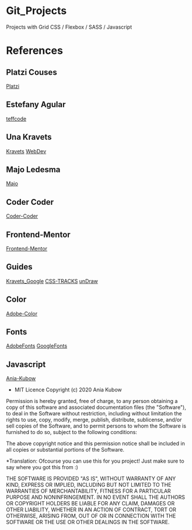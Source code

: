 # Git_Projects
Projects with Grid CSS / Flexbox / SASS / Javascript

# References
## Platzi Couses
[Platzi](https://platzi.com/home)

## Estefany Agular
[teffcode](https://linktr.ee/teffcode)

## Una Kravets
[Kravets](https://una.im/)
[WebDev](https://web.dev/one-line-layouts/)

## Majo Ledesma
[Majo](https://losapuntesdemajo.now.sh/)

## Coder Coder
[Coder-Coder](https://coder-coder.com/)

## Frontend-Mentor
[Frontend-Mentor](https://www.frontendmentor.io/challenges)

## Guides
[Kravets_Google](https://www.youtube.com/watch?v=qm0IfG1GyZU)
[CSS-TRACKS](https://css-tricks.com/snippets/css/complete-guide-grid/)
[unDraw](https://undraw.co/)

## Color
[Adobe-Color](https://color.adobe.com/es/create/color-wheel)

## Fonts
[AdobeFonts](https://fonts.adobe.com/)
[GoogleFonts](https://fonts.google.com/)

## Javascript
[Ania-Kubow](https://github.com/kubowania?tab=repositories)

- MIT Licence
Copyright (c) 2020 Ania Kubow

Permission is hereby granted, free of charge, to any person obtaining a copy of this software and associated documentation files (the "Software"), to deal in the Software without restriction, including without limitation the rights to use, copy, modify, merge, publish, distribute, sublicense, and/or sell copies of the Software, and to permit persons to whom the Software is furnished to do so, subject to the following conditions:

The above copyright notice and this permission notice shall be included in all copies or substantial portions of the Software.

*Translation: Ofcourse you can use this for you project! Just make sure to say where you got this from :)

THE SOFTWARE IS PROVIDED "AS IS", WITHOUT WARRANTY OF ANY KIND, EXPRESS OR IMPLIED, INCLUDING BUT NOT LIMITED TO THE WARRANTIES OF MERCHANTABILITY, FITNESS FOR A PARTICULAR PURPOSE AND NONINFRINGEMENT. IN NO EVENT SHALL THE AUTHORS OR COPYRIGHT HOLDERS BE LIABLE FOR ANY CLAIM, DAMAGES OR OTHER LIABILITY, WHETHER IN AN ACTION OF CONTRACT, TORT OR OTHERWISE, ARISING FROM, OUT OF OR IN CONNECTION WITH THE SOFTWARE OR THE USE OR OTHER DEALINGS IN THE SOFTWARE.